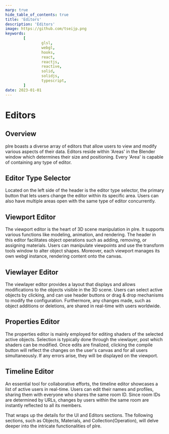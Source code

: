```yaml
---
marp: true
hide_table_of_contents: true
title: 'Editors'
description: 'Editors'
image: https://github.com/tseijp.png
keywords:
        [
                glsl,
                webgl,
                hooks,
                react,
                reactjs,
                reactive,
                solid,
                solidjs,
                typescript,
        ]
date: 2023-01-01
---
```


# Editors

## Overview

plre boasts a diverse array of editors that allow users to view and modify various aspects of their data. Editors reside within 'Areas' in the Blender window which determines their size and positioning. Every 'Area' is capable of containing any type of editor.

## Editor Type Selector

Located on the left side of the header is the editor type selector, the primary button that lets users change the editor within its specific area. Users can also have multiple areas open with the same type of editor concurrently.

## Viewport Editor

The viewport editor is the heart of 3D scene manipulation in plre. It supports various functions like modeling, animation, and rendering. The header in this editor facilitates object operations such as adding, removing, or assigning materials. Users can manipulate viewpoints and use the transform tools window to alter object shapes. Moreover, each viewport manages its own webgl instance, rendering content onto the canvas.

## Viewlayer Editor

The viewlayer editor provides a layout that displays and allows modifications to the objects visible in the 3D scene. Users can select active objects by clicking, and can use header buttons or drag & drop mechanisms to modify the configuration. Furthermore, any changes made, such as object additions or deletions, are shared in real-time with users worldwide.

## Properties Editor

The properties editor is mainly employed for editing shaders of the selected active objects. Selection is typically done through the viewlayer, post which shaders can be modified. Once edits are finalized, clicking the compile button will reflect the changes on the user's canvas and for all users simultaneously. If any errors arise, they will be displayed on the viewport.

## Timeline Editor

An essential tool for collaborative efforts, the timeline editor showcases a list of active users in real-time. Users can edit their names and profiles, sharing them with everyone who shares the same room ID. Since room IDs are determined by URLs, changes by users within the same room are instantly reflected to all its members.

That wraps up the details for the UI and Editors sections. The following sections, such as Objects, Materials, and Collection(Operation), will delve deeper into the intricate functionalities of plre.
